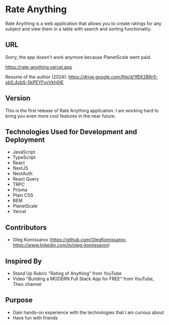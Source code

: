 Rate Anything
=============

Rate Anything is a web application that allows you to create ratings for any subject and view them in a table with search and sorting functionality.

URL
---
Sorry, the app doesn't work anymore because PlanetScale went paid.

<https://rate-anything.vercel.app>

Resume of the author (2024): <https://drive.google.com/file/d/1fEK2BRr5-sb0_4zbS-5kPEYFvcVkh0tE>

Version
------------

This is the first release of Rate Anything application. I am working hard to bring you even more cool features in the near future.

Technologies Used for Development and Deployment
-----------------

-   JavaScript
-   TypeScript
-   React
-   NextJS
-   NextAuth
-   React Query
-   TRPC
-   Prisma
-   Plain CSS
-   BEM
-   PlanetScale
-   Vercel

Contributors
------------

- Oleg Komissarov (https://github.com/OlegKomissarov, https://www.linkedin.com/in/oleg-komissarov)

Inspired By
------------

- Stand Up Rubric "Rating of Anything" from YouTube
- Video "Building a MODERN Full Stack App for FREE" from YouTube, Theo channel

Purpose
------------

- Gain hands-on experience with the technologies that I am curious about
- Have fun with friends
